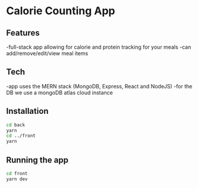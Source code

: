 # Calorie Counting App

## Features

-full-stack app allowing for calorie and protein tracking for your meals
-can add/remove/edit/view meal items

## Tech

-app uses the MERN stack (MongoDB, Express, React and NodeJS)
-for the DB we use a mongoDB atlas cloud instance

## Installation

```sh
cd back
yarn
cd ../front
yarn
```

## Running the app

```sh
cd front
yarn dev
```
